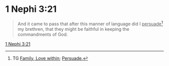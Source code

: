 # 1 Nephi 3:21

> And it came to pass that after this manner of language did I <u>persuade</u>[^a] my brethren, that they might be faithful in keeping the commandments of God.

[1 Nephi 3:21](https://www.churchofjesuschrist.org/study/scriptures/bofm/1-ne/3?lang=eng&id=p21#p21)


[^a]: TG [Family, Love within](https://www.churchofjesuschrist.org/study/scriptures/tg/family-love-within?lang=eng); [Persuade.](https://www.churchofjesuschrist.org/study/scriptures/tg/persuade?lang=eng)

